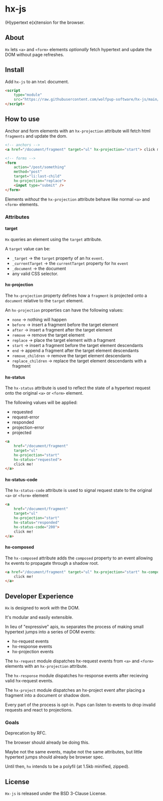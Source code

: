 # hx-js

(H)ypertext e(x)tension for the browser.

## About

`Hx` lets `<a>` and `<form>` elements _optionally_ fetch hypertext and update the DOM without page refreshes.

## Install

Add `hx-js` to an `html` document.

```html
<script
	type="module"
	src="https://raw.githubusercontent.com/wolfpup-software/hx-js/main/hx/dist/hx.js">
</script>
```

## How to use

Anchor and form elements with an `hx-projection` attribute will fetch html `fragments` and update the dom.

```html
<!-- anchors -->
<a href="/document/fragment" target="ul" hx-projection="start"> click me! </a>

<!-- forms -->
<form
	action="/post/something"
	method="post"
	target="li:last-child"
	hx-projection="replace">
	<input type="submit" />
</form>
```

Elements _without_ the `hx-projection` attribute behave like normal `<a>` and `<form>` elements.

### Attributes

#### target

`Hx` queries an element using the `target` attribute.

A `target` value can be:

- `_target` -> the `target` property of an hx `event`.
- `_currentTarget` -> the `currentTarget` property for hx `event`
- `_document` -> the document
- any valid CSS selector.

#### hx-projection

The `hx-projection` property defines how a `fragment` is projected onto a `document` relative to the `target` element.

An `hx-projection` properties can have the following values:

- `none` -> nothing will happen
- `before` -> insert a fragment before the target element
- `after` -> insert a fragment after the target element
- `remove` -> remove the target element
- `replace` -> place the target element with a fragment
- `start` -> insert a fragment before the target element descendants
- `end` -> append a fragment after the target element descendants
- `remove_children` -> remove the target element descendants
- `replace_children` -> replace the target element descendants with a fragment

#### hx-status

The `hx-status` attribute is used to reflect the state of a hypertext request onto the original `<a>` or `<form>` element.

The following values will be applied:

- requested
- request-error
- responded
- projection-error
- projected

```html
<a
	href="/document/fragment"
	target="ul"
	hx-projection="start"
	hx-status="requested">
	click me!
</a>
```

#### hx-status-code

The `hx-status-code` attribute is used to signal request state to the original `<a>` or `<form>` element

```html
<a
	href="/document/fragment"
	target="ul"
	hx-projection="start"
	hx-status="responded"
	hx-status-code="200">
	click me!
</a>
```

#### hx-composed

The `hx-composed` attribute adds the `composed` property to an event allowing hx events to propagate through a shadow root.

```html
<a href="/document/fragment" target="ul" hx-projection="start" hx-composed>
	click me!
</a>
```

## Developer Experience

`Hx` is designed to work _with_ the DOM.

It's modular and easily extensible.

In lieu of "expressive" apis, `Hx` separates the process of making small hypertext jumps into a series of DOM events:

- hx-request events
- hx-response events
- hx-projection events

The `hx-request` module dispatches hx-request events from `<a>` and `<form>` elements with an `hx-projection` attribute.

The `hx-response` module dispatches hx-response events after recieving valid hx-request events.

The `hx-project` module dispatches an hx-project event after placing a fragment into a document or shadow dom.

Every part of the process is opt-in. Pups can listen to events to drop invalid requests and react to projections.

### Goals

Deprecation by RFC.

The browser should already be doing this.

Maybe not the same events, maybe not the same attributes, but little hypertext jumps should already be browser spec.

Until then, `hx` intends to be a polyfil (at 1.5kb minified, zipped).

## License

`Hx-js` is released under the BSD 3-Clause License.
